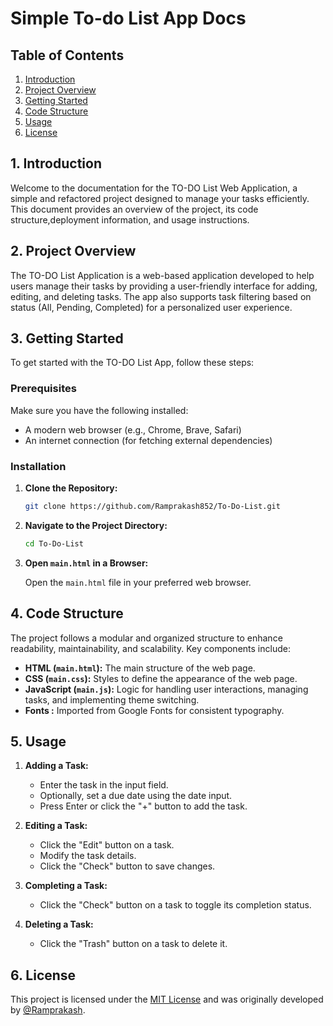 # Simple To-do List App Docs

## Table of Contents

1. [Introduction](#1-introduction)
2. [Project Overview](#2-project-overview)
3. [Getting Started](#3-getting-started)
4. [Code Structure](#4-code-structure)
5. [Usage](#5-usage)
6. [License](#6-license)

## 1. Introduction

Welcome to the documentation for the TO-DO List Web Application, a simple and refactored project designed to manage your tasks efficiently. This document provides an overview of the project, its code structure,deployment information, and usage instructions.

## 2. Project Overview

The TO-DO List Application is a web-based application developed to help users manage their tasks by providing a user-friendly interface for adding, editing, and deleting tasks. The app also supports task filtering based on status (All, Pending, Completed)  for a personalized user experience.

## 3. Getting Started

To get started with the TO-DO List App, follow these steps:

### Prerequisites

Make sure you have the following installed:

- A modern web browser (e.g., Chrome, Brave, Safari)
- An internet connection (for fetching external dependencies)

### Installation

1. **Clone the Repository:**

   ```bash
   git clone https://github.com/Ramprakash852/To-Do-List.git
   ```

2. **Navigate to the Project Directory:**

   ```bash
   cd To-Do-List
   ```

3. **Open `main.html` in a Browser:**

   Open the `main.html` file in your preferred web browser.


## 4. Code Structure

The project follows a modular and organized structure to enhance readability, maintainability, and scalability. Key components include:

- **HTML (`main.html`):** The main structure of the web page.
- **CSS (`main.css`):** Styles to define the appearance of the web page.
- **JavaScript (`main.js`):** Logic for handling user interactions, managing tasks, and implementing theme switching.
- **Fonts :** Imported from Google Fonts for consistent typography.

## 5. Usage

1. **Adding a Task:**
   - Enter the task in the input field.
   - Optionally, set a due date using the date input.
   - Press Enter or click the "+" button to add the task.

2. **Editing a Task:**
   - Click the "Edit" button on a task.
   - Modify the task details.
   - Click the "Check" button to save changes.

3. **Completing a Task:**
   - Click the "Check" button on a task to toggle its completion status.

4. **Deleting a Task:**
   - Click the "Trash" button on a task to delete it.

## 6. License

This project is licensed under the [MIT License](https://opensource.org/licenses/MIT) and was originally developed by [@Ramprakash](https://github.com/Ramprakash852).
